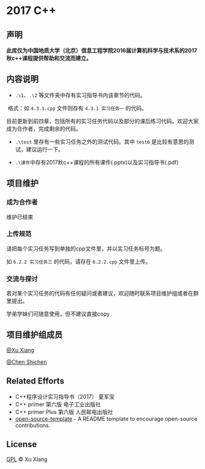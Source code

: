 # 2017 C++

## 声明

**此库仅为中国地质大学（北京）信息工程学院2016届计算机科学与技术系的2017秋c++课程提供帮助和交流而建立。**


## 内容说明 

- `.\1`、`.\2` 等文件夹中存有实习指导书内该章节的代码。

  格式：如 `4.3.1.cpp` 文件则存有 `4.3.1 实习任务一` 的代码。
   
   目前更新到前四章，包括所有的实习任务代码以及部分的课后练习代码。欢迎大家成为合作者，完成剩余的代码。

- `.\test` 里存有一些实习任务之外的测试代码。其中 `test6` 是比较有意思的测试，建议运行一下。

- `.\课件`中存有2017秋c++课程的所有课件(.pptx)以及实习指导书(.pdf)



## 项目维护

### 成为合作者

维护已结束

### 上传规范

请把每个实习任务写到单独的cpp文件里，并以实习任务标号为题。

如 `6.2.2 实习任务三` 的代码，请存在 `6.2.2.cpp` 文件里上传。

### 交流与探讨

若对某个实习任务的代码有任何疑问或者建议，欢迎随时联系项目维护组或者在群里提出。

学弟学妹们可随意使用，但不建议直接copy

## 项目维护组成员

[@Xu Xiang](https://github.com/XanderXu1998/)

[@Chen Shichen](https://github.com/CcKeima/)

## Related Efforts

- C++程序设计实习指导书（2017） 夏军宝
- C++ primer 第六版 电子工业出版社
- C++ primer Plus 第六版 人民邮电出版社
- [open-source-template](https://github.com/davidbgk/open-source-template/) - A README template to encourage open-source contributions.


## License

[GPL](LICENSE) © Xu Xiang
